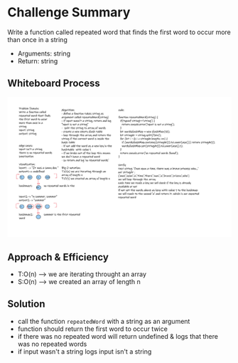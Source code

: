 # Challenge Summary

Write a function called repeated word that finds the first word to occur more than once in a string

- Arguments: string
- Return: string

## Whiteboard Process

![whiteboard](./assets/WB31.png)

## Approach & Efficiency

- T:O(n) --> we are iterating throught an array
- S:O(n) --> we created an array of length n

## Solution

- call the function `repeatedWord` with a string as an argument
- function should return the first word to occur twice
- if there was no repeated word will return undefined & logs that there was no repeated words
- if input wasn't a string logs input isn't a string
